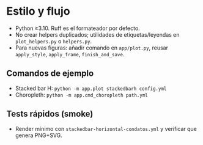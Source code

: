 # Estilo y flujo

- Python ≥3.10. Ruff es el formateador por defecto.
- No crear helpers duplicados; utilidades de etiquetas/leyendas en `plot_helpers.py` o `helpers.py`.
- Para nuevas figuras: añadir comando en `app/plot.py`, reusar `apply_style`, `apply_frame`, `finish_and_save`.

## Comandos de ejemplo

- Stacked bar H: `python -m app.plot stackedbarh config.yml`
- Choropleth: `python -m app.cmd_choropleth path.yml`

## Tests rápidos (smoke)

- Render mínimo con `stackedbar-horizontal-condatos.yml` y verificar que genera PNG+SVG.
